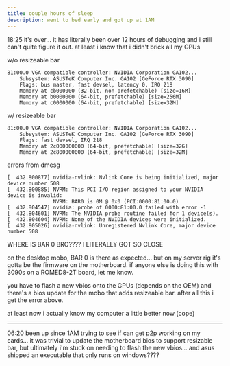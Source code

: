 ```yaml
---
title: couple hours of sleep
description: went to bed early and got up at 1AM
---
```

18:25 it's over... it has literally been over 12 hours of debugging and i still can't quite figure it out. at least i know that i didn't brick all my GPUs

w/o resizeable bar
```
81:00.0 VGA compatible controller: NVIDIA Corporation GA102...
	Subsystem: ASUSTeK Computer Inc. GA102 [GeForce RTX 3090]
	Flags: bus master, fast devsel, latency 0, IRQ 218
	Memory at cb000000 (32-bit, non-prefetchable) [size=16M]
	Memory at b0000000 (64-bit, prefetchable) [size=256M]
	Memory at c0000000 (64-bit, prefetchable) [size=32M]
```

w/ resizeable bar
```
81:00.0 VGA compatible controller: NVIDIA Corporation GA102...
	Subsystem: ASUSTeK Computer Inc. GA102 [GeForce RTX 3090]
	Flags: fast devsel, IRQ 218
	Memory at 2c000000000 (64-bit, prefetchable) [size=32G]
	Memory at 2c800000000 (64-bit, prefetchable) [size=32M]
```

errors from dmesg
```
[  432.800877] nvidia-nvlink: Nvlink Core is being initialized, major device number 508
[  432.800885] NVRM: This PCI I/O region assigned to your NVIDIA device is invalid:
               NVRM: BAR0 is 0M @ 0x0 (PCI:0000:81:00.0)
[  432.804547] nvidia: probe of 0000:81:00.0 failed with error -1
[  432.804601] NVRM: The NVIDIA probe routine failed for 1 device(s).
[  432.804604] NVRM: None of the NVIDIA devices were initialized.
[  432.805026] nvidia-nvlink: Unregistered Nvlink Core, major device number 508
```

WHERE IS BAR 0 BRO???? I LITERALLY GOT SO CLOSE

on the desktop mobo, BAR 0 is there as expected... but on my server rig it's gotta be the firmware on the motherboard. if anyone else is doing this with 3090s on a ROMED8-2T board, let me know. 

you have to flash a new vbios onto the GPUs (depends on the OEM) and there's a bios update for the mobo that adds resizeable bar. after all this i get the error above.

at least now i actually know my computer a little better now (cope)

---

06:20 been up since 1AM trying to see if can get p2p working on my cards... it was trivial to update the motherboard bios to support resizable bar, but ultimately i'm stuck on needing to flash the new vbios... and asus shipped an executable that only runs on windows????